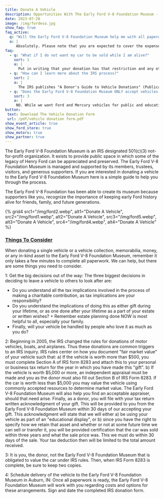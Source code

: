 ```yaml
---
title: Donate A Vehicle
description: Opportunities With The Early Ford V-8 Foundation Museum - Donate A Vehicle
date: 2023-07-28
image: /img/fordesa.jpg
show_faq: true
faq_active: 
  q: "Will the Early Ford V-8 Foundation Museum help me with all paperwork, help assure I get the best tax deduction, and will it arrange pickup?"
  a: |
     Absolutely. Please note that you are expected to cover the expense of delivery to Auburn, IN, but the Early Ford V-8 Foundation Museum can work with you to minimize this expense.
faq: 
  - q: "What if I do not want my car to be sold while I am alive?"
    sort: 1
    a: |
      Put in writing that your donation has that restriction and any others you may desire.
  - q: "How can I learn more about the IRS process?"
    sort: 2
    a: |
      The IRS publishes "A Donor's Guide to Vehicle Donations" (Publication 4303) which details its new rules. You can obtain Publication 4303 from the IRS at their local IRS office, by calling 1-800-TAX-FORM (1-800-829-3676), or from the [IRS website](https://www.irs.gov/forms-instructions).
  - q: "Does the Early Ford V-8 Foundation Museum ONLY accept vehicles that are Early Fords?"
    sort: 3
    a: |
     NO. While we want Ford and Mercury vehicles for public and educational purposes, we also would be happy to accept vehicles that could serve as fund-raisers, such as modern cars, trucks and SUVs, or items such as Boats, Snowmobiles, Trailers, Motorcycles, Tractors, etc. Thus you have a means to donate to a charity, avoid the hassle of selling it, and achieve a tax deduction at the same time. You'll be notified of the Foundation's decision to accept your donation as soon as possible after you have completed the attached form and any questions are resolved.
button: 
 text: Download The Vehicle Donation Form
 url: /pdf/vehicle donation form.pdf
show_event_article: true
show_ford_store: true
show_motors: true
show_partner: true
---
```

The Early Ford V-8 Foundation Museum is an IRS designated 501(c)(3) not-for-profit organization. It exists to provide public space in which some of the legacy of Henry Ford can be appreciated and preserved. The Early Ford V-8 Foundation Museum is managed and supported by its members, trustees, visitors, and generous supporters. If you are interested in donating a vehicle to the Early Ford V-8 Foundation Museum here is a simple guide to help you through the process.

The Early Ford V-8 Foundation has been able to create its museum because supporters like you, recognize the importance of keeping early Ford history alive for friends, family, and future generations.

{% grid4 
  src1="/img/ford2.webp",
  alt1="Donate A Vehicle",
  src2="/img/ford1.webp",
  alt2="Donate A Vehicle",
  src3="/img/ford5.webp",
  alt3="Donate A Vehicle",
  src4="/img/ford4.webp",
  alt4="Donate A Vehicle"
%}

### [Things To Consider]({{page.url}})
When donating a single vehicle or a vehicle collection, memorabilia, money, or any in-kind asset to the Early Ford V-8 Foundation Museum, remember it only takes a few minutes to complete all paperwork. We can help, but there are some things you need to consider.

1: Get the big decisions out of the way: The three biggest decisions in deciding to leave a vehicle to others to look after are:

+ Do you understand all the tax implications involved in the process of making a charitable contribution, as tax implications are your responsibility?
+ Do you understand the implications of doing this as either gift during your lifetime, or as one done after your lifetime as a part of your estate or written wishes? + Remember estate planning done NOW is most helpful to all, especially your family.
+ Finally, will your vehicle be handled by people who love it as much as you do?

2: Beginning in 2005, the IRS changed the rules for donations of motor vehicles, boats, and airplanes. Thus these donations are common triggers to an IRS inquiry. IRS rules center on how you document "fair market value" of your vehicle such that: a) If the vehicle is worth more than $500, you must complete Section A of IRS form 8283 and attach this to your personal or business tax return for the year in which you have made this "gift". b) If the vehicle is worth $5,000 or more, an independent appraisal must be made and you as the donor must also fill out Section B of IRS Form 8283. If the car is worth less than $5,000 you may value the vehicle using commonly accepted resources to determine market value. The Early Ford V-8 Foundation Museum will also help you find an acceptable appraiser, should that need arise.
Finally, as a donor, you will file with your tax return written acknowledgment of your gift. This will be provided to you from the Early Ford V-8 Foundation Museum within 30 days of our accepting your gift. This acknowledgment will state that we will either a) be using your vehicle as part of an "educational display", or b) since you have the right to specify how we retain that asset and whether or not at some future time we can sell or transfer it, you will be provided certification that the car was sold within three years and what the sale price was. This we must do within 30 days of the sale. Your tax deduction then will be limited to the total amount received.

3: It is you, the donor, not the Early Ford V-8 Foundation Museum that is obligated to value the car under IRS rules. Then, when IRS Form 8283 is complete, be sure to keep two copies.

4: Schedule delivery of the vehicle to the Early Ford V-8 Foundation Museum in Auburn, IN: Once all paperwork is ready, the Early Ford V-8 Foundation Museum will work with you regarding costs and options for these arrangements. Sign and date the completed IRS donation form.


